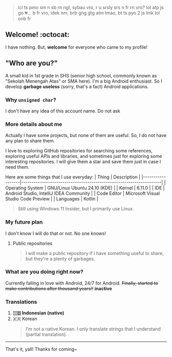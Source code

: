 <!--
### Hi there 👋
-->

> icl ts pmo sm n sb rn ngl, sybau vro, r u srsly srs n fr rn vro? lol atp js go 💔... b fr vro, idek nm, brb gng gtg atm lmao, bt ts pyo 2 js lmk lol onb fr

## Welcome! :octocat:
I have nothing. But, **welcome** for everyone who came to my profile!

## "Who are you?"
A small kid in 1st grade in SHS (senior high school, commonly known as "Sekolah Menengah Atas" or SMA here). I'm a big Android enthusiast. So I develop **garbage useless** (sorry, that's a fact) Android applications.

### Why `unsigned char`?
I don't have any idea of this account name. Do not ask

### More details about me
Actually I have some projects, but none of them are useful. So, I do not have any plan to share them.

I love to exploring GitHub repositories for searching some references, exploring useful APIs and libraries, and sometimes just for exploring some interesting repositories. I will give them a star and save them just in case I need them.

Here are some things that I use everyday:
|      Thing       |                      Description                                   |
|------------------|--------------------------------------------------------------------|
| Operating System | GNU/Linux Ubuntu 24.10 (KDE)                                       |
|     Kernel       | 6.11.0                                                             |
|       IDE        | Android Studio, IntelliJ IDEA Community                            |
|   Code Editor    | Microsoft Visual Studio Code Preview                               |
|    Languages     | Kotlin                                                             |

> Still using Windows 11 Insider, but I primarily use Linux.

### My future plan
I don't know I will do that or not. No one knows!

1. Public repositories
   > I will make a public repository if I have something useful to share, but they're a plenty of garbages.

### What are you doing right now?
Currently falling in love with Android, 24/7 for Android. ~~Finally, started to make contributions after thousand years!!~~ **inactive**

### Translations
1. **🇮🇩 Indonesian (native)**  
2. 🇰🇷 Korean
   > I'm not a native Korean. I only translate strings that I understand (partial translation).

___
That's it, yall! Thanks for coming~

<!--
I love templates! So, please do not remove everything below. Thank you! :D
-->

<!--
**unsignedchar-256/unsignedchar-256** is a ✨ _special_ ✨ repository because its `README.md` (this file) appears on your GitHub profile.

Here are some ideas to get you started:

- 🔭 I’m currently working on ...
- 🌱 I’m currently learning ...
- 👯 I’m looking to collaborate on ...
- 🤔 I’m looking for help with ...
- 💬 Ask me about ...
- 📫 How to reach me: ...
- 😄 Pronouns: ...
- ⚡ Fun fact: ...
-->
